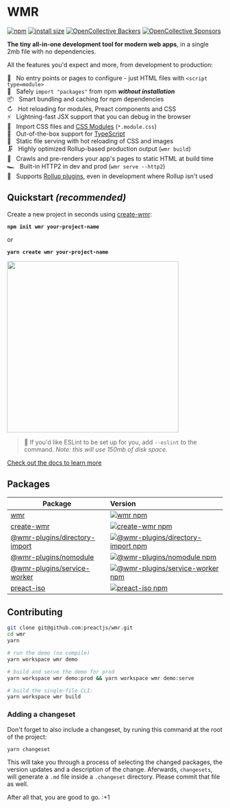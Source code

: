 # WMR

[![npm](https://img.shields.io/npm/v/wmr.svg)](http://npm.im/wmr)
[![install size](https://packagephobia.com/badge?p=wmr)](https://packagephobia.com/result?p=wmr)
[![OpenCollective Backers](https://opencollective.com/preact/backers/badge.svg)](#backers)
[![OpenCollective Sponsors](https://opencollective.com/preact/sponsors/badge.svg)](#sponsors)

**The tiny all-in-one development tool for modern web apps**, in a single 2mb file with no dependencies.

All the features you'd expect and more, from development to production:

🔨 &nbsp; No entry points or pages to configure - just HTML files with `<script type=module>`<br>
🦦 &nbsp; Safely `import "packages"` from npm **_without installation_**<br>
📦 &nbsp; Smart bundling and caching for npm dependencies<br>
↻ &nbsp; Hot reloading for modules, Preact components and CSS<br>
⚡️ &nbsp; Lightning-fast JSX support that you can debug in the browser<br>
💄 &nbsp; Import CSS files and [CSS Modules](https://github.com/css-modules/css-modules) (`*.module.css`)<br>
🔩 &nbsp; Out-of-the-box support for [TypeScript](https://www.typescriptlang.org/)<br>
📂 &nbsp; Static file serving with hot reloading of CSS and images<br>
🗜 &nbsp; Highly optimized Rollup-based production output (`wmr build`)<br>
📑 &nbsp; Crawls and pre-renders your app's pages to static HTML at build time<br>
🏎 &nbsp; Built-in HTTP2 in dev and prod (`wmr serve --http2`)<br>
🔧 &nbsp; Supports [Rollup plugins](packages/wmr/README.md#configuration-and-plugins), even in development where Rollup isn't used

## Quickstart _(recommended)_

Create a new project in seconds using [create-wmr](https://npm.im/create-wmr):

<strong><code>npm init wmr your-project-name</code></strong>

or

<strong><code>yarn create wmr your-project-name</code></strong>

<p>
<img width="400" src="https://user-images.githubusercontent.com/105127/100917537-4661e100-34a5-11eb-89bd-565b7bc31919.gif">
</p>

> 💁 If you'd like ESLint to be set up for you, add `--eslint` to the command. _Note: this will use 150mb of disk space._

[Check out the docs to learn more](packages/wmr/README.md)

## Packages

| Package                                                    | Version                                                                                                                                              |
| ---------------------------------------------------------- | :--------------------------------------------------------------------------------------------------------------------------------------------------- |
| [wmr](packages/wmr)                                        | [![wmr npm](https://img.shields.io/npm/v/wmr.svg)](https://npm.im/wmr)                                                                               |
| [create-wmr](packages/create-wmr)                          | [![create-wmr npm](https://img.shields.io/npm/v/create-wmr.svg)](https://npm.im/create-wmr)                                                          |
| [@wmr-plugins/directory-import](packages/directory-plugin) | [![@wmr-plugins/directory-import npm](https://img.shields.io/npm/v/@wmr-plugins/directory-import.svg)](https://npm.im/@wmr-plugins/directory-import) |
| [@wmr-plugins/nomodule](packages/nomodule-plugin)          | [![@wmr-plugins/nomodule npm](https://img.shields.io/npm/v/@wmr-plugins/nomodule.svg)](https://npm.im/@wmr-plugins/nomodule)                         |
| [@wmr-plugins/service-worker](packages/sw-plugin)          | [![@wmr-plugins/service-worker npm](https://img.shields.io/npm/v/@wmr-plugins/service-worker.svg)](https://npm.im/@wmr-plugins/service-worker)       |
| [preact-iso](packages/preact-iso)                          | [![preact-iso npm](https://img.shields.io/npm/v/preact-iso.svg)](https://npm.im/preact-iso)                                                          |

## Contributing

```sh
git clone git@github.com:preactjs/wmr.git
cd wmr
yarn

# run the demo (no compile)
yarn workspace wmr demo

# build and serve the demo for prod
yarn workspace wmr demo:prod && yarn workspace wmr demo:serve

# build the single-file CLI:
yarn workspace wmr build
```

### Adding a changeset

Don't forget to also include a changeset, by runing this command at the root of the project:

```sh
yarn changeset
```

This will take you through a process of selecting the changed packages, the version updates and a description of the change. Aferwards, `changesets`, will generate a `.md` file inside a `.changeset` directory. Please commit that file as well.

After all that, you are good to go. :+1
